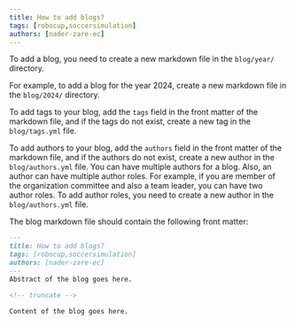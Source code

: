 ```yaml
---
title: How to add blogs?
tags: [robocup,soccersimulation]
authors: [nader-zare-ec]
---
```


To add a blog, you need to create a new markdown file in the `blog/year/` directory.

<!-- truncate -->

For example, to add a blog for the year 2024, create a new markdown file in the `blog/2024/` directory.

To add tags to your blog, add the `tags` field in the front matter of the markdown file, and if the tags do not exist, create a new tag in the `blog/tags.yml` file.

To add authors to your blog, add the `authors` field in the front matter of the markdown file, and if the authors do not exist, create a new author in the `blog/authors.yml` file. You can have multiple authors for a blog. Also, an author can have multiple author roles. For example, if you are member of the organization committee and also a team leader, you can have two author roles. To add author roles, you need to create a new author in the `blog/authors.yml` file.

The blog markdown file should contain the following front matter:

```markdown
---
title: How to add blogs?
tags: [robocup,soccersimulation]
authors: [nader-zare-ec]
---
Abstract of the blog goes here.

<!-- truncate -->

Content of the blog goes here.
```
